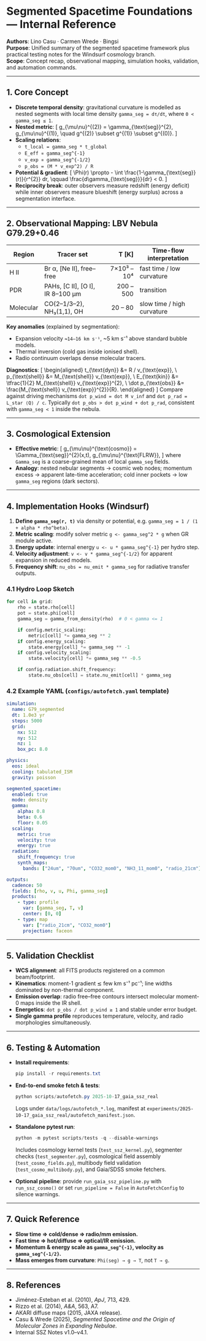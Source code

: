 # Segmented Spacetime Foundations — Internal Reference

**Authors**: Lino Casu · Carmen Wrede · Bingsi  \
**Purpose**: Unified summary of the segmented spacetime framework plus practical testing notes for the Windsurf cosmology branch.  \
**Scope**: Concept recap, observational mapping, simulation hooks, validation, and automation commands.

---

## 1. Core Concept

- **Discrete temporal density**: gravitational curvature is modelled as nested segments with local time density `gamma_seg = dτ/dt`, where `0 < gamma_seg ≤ 1`.
- **Nested metric**:
  \[
  g_{\mu\nu}^{(2)} = \gamma_{\text{seg}}^{2}\, g_{\mu\nu}^{(1)}, \quad g^{(2)} \subset g^{(1)} \subset g^{(0)}.
  \]
- **Scaling relations**:
  - `t_local = gamma_seg * t_global`
  - `E_eff ∝ gamma_seg^{-1}`
  - `v_exp ∝ gamma_seg^{-1/2}`
  - `p_obs = (M * v_exp^2) / R`
- **Potential & gradient**:
  \[
  \Phi(r) \propto - \int \frac{1-\gamma_{\text{seg}}(r)}{r^{2}} dr, \qquad \frac{d\gamma_{\text{seg}}}{dr} < 0.
  \]
- **Reciprocity break**: outer observers measure redshift (energy deficit) while inner observers measure blueshift (energy surplus) across a segmentation interface.

---

## 2. Observational Mapping: LBV Nebula G79.29+0.46

| Region | Tracer set | T [K] | Time-flow interpretation |
| --- | --- | ---: | --- |
| H II | Br α, [Ne II], free–free | 7×10³ – 10⁴ | fast time / low curvature |
| PDR | PAHs, [C II], [O I], IR 8–100 μm | 200 – 500 | transition |
| Molecular | CO(2–1/3–2), NH₃(1,1), OH | 20 – 80 | slow time / high curvature |

**Key anomalies** (explained by segmentation):
- Expansion velocity `≈14–16 km s⁻¹`, ~5 km s⁻¹ above standard bubble models.
- Thermal inversion (cold gas inside ionised shell).
- Radio continuum overlaps dense molecular tracers.

**Diagnostics**:
\[
\begin{aligned}
 t_{\text{dyn}} &= R / v_{\text{exp}}, \\
 p_{\text{shell}} &= M_{\text{shell}} v_{\text{exp}}, \\
 E_{\text{kin}} &= \tfrac{1}{2} M_{\text{shell}} v_{\text{exp}}^{2}, \\
 \dot p_{\text{obs}} &= \frac{M_{\text{shell}} v_{\text{exp}}^{2}}{R}.
\end{aligned}
\]
Compare against driving mechanisms `dot p_wind = dot M v_inf` and `dot p_rad = L_star ⟨Q⟩ / c`. Typically `dot p_obs > dot p_wind + dot p_rad`, consistent with `gamma_seg < 1` inside the nebula.

---

## 3. Cosmological Extension

- **Effective metric**:
  \[
  g_{\mu\nu}^{\text{cosmo}} = \Gamma_{\text{seg}}^{2}(x,t)\, g_{\mu\nu}^{\text{FLRW}},
  \]
  where `Gamma_seg` is a coarse-grained mean of local `gamma_seg` fields.
- **Analogy**: nested nebular segments → cosmic web nodes; momentum excess → apparent late-time acceleration; cold inner pockets → low `gamma_seg` regions (dark sectors).

---

## 4. Implementation Hooks (Windsurf)

1. **Define `gamma_seg(r, t)`** via density or potential, e.g. `gamma_seg = 1 / (1 + alpha * rho^beta)`.
2. **Metric scaling**: modify solver metric `g <- gamma_seg^2 * g` when GR module active.
3. **Energy update**: internal energy `u <- u * gamma_seg^{-1}` per hydro step.
4. **Velocity adjustment**: `v <- v * gamma_seg^{-1/2}` for apparent expansion in reduced models.
5. **Frequency shift**: `nu_obs = nu_emit * gamma_seg` for radiative transfer outputs.

### 4.1 Hydro Loop Sketch

```python
for cell in grid:
    rho = state.rho[cell]
    pot = state.phi[cell]
    gamma_seg = gamma_from_density(rho)  # 0 < gamma <= 1

    if config.metric_scaling:
        metric[cell] *= gamma_seg ** 2
    if config.energy_scaling:
        state.energy[cell] *= gamma_seg ** -1
    if config.velocity_scaling:
        state.velocity[cell] *= gamma_seg ** -0.5

    if config.radiation.shift_frequency:
        state.nu_obs[cell] = state.nu_emit[cell] * gamma_seg
```

### 4.2 Example YAML (`configs/autofetch.yaml` template)

```yaml
simulation:
  name: G79_segmented
  dt: 1.0e3 yr
  steps: 5000
  grid:
    nx: 512
    ny: 512
    nz: 1
    box_pc: 8.0

physics:
  eos: ideal
  cooling: tabulated_ISM
  gravity: poisson

segmented_spacetime:
  enabled: true
  mode: density
  gamma:
    alpha: 0.8
    beta: 0.6
    floor: 0.05
  scaling:
    metric: true
    velocity: true
    energy: true
  radiation:
    shift_frequency: true
    synth_maps:
      bands: ["24um", "70um", "CO32_mom0", "NH3_11_mom0", "radio_21cm"]

outputs:
  cadence: 50
  fields: [rho, v, u, Phi, gamma_seg]
  products:
    - type: profile
      var: [gamma_seg, T, v]
      center: [0, 0]
    - type: map
      var: ["radio_21cm", "CO32_mom0"]
      projection: faceon
```

---

## 5. Validation Checklist

- **WCS alignment**: all FITS products registered on a common beam/footprint.
- **Kinematics**: moment-1 gradient ≲ few km s⁻¹ pc⁻¹; line widths dominated by non-thermal component.
- **Emission overlap**: radio free–free contours intersect molecular moment-0 maps inside the IR shell.
- **Energetics**: `dot p_obs / dot p_wind ≳ 1` and stable under error budget.
- **Single gamma profile** reproduces temperature, velocity, and radio morphologies simultaneously.

---

## 6. Testing & Automation

- **Install requirements**:
  ```powershell
  pip install -r requirements.txt
  ```

- **End-to-end smoke fetch & tests**:
  ```powershell
  python scripts/autofetch.py 2025-10-17_gaia_ssz_real
  ```
  Logs under `data/logs/autofetch_*.log`, manifest at `experiments/2025-10-17_gaia_ssz_real/autofetch_manifest.json`.

- **Standalone pytest run**:
  ```powershell
  python -m pytest scripts/tests -q --disable-warnings
  ```

  Includes cosmology kernel tests (`test_ssz_kernel.py`), segmenter checks (`test_segmenter.py`), cosmological field assembly (`test_cosmo_fields.py`), multibody field validation (`test_cosmo_multibody.py`), and Gaia/SDSS smoke fetchers.

- **Optional pipeline**: provide `run_gaia_ssz_pipeline.py` with `run_ssz_cosmo()` or set `run_pipeline = False` in `AutoFetchConfig` to silence warnings.

---

## 7. Quick Reference

- **Slow time ⇒ cold/dense ⇒ radio/mm emission.**
- **Fast time ⇒ hot/diffuse ⇒ optical/IR emission.**
- **Momentum & energy scale as `gamma_seg^{-1}`, velocity as `gamma_seg^{-1/2}`.**
- **Mass emerges from curvature**: `Phi(seg) → g → T`, not `T → g`.

---

## 8. References

- Jiménez-Esteban et al. (2010), *ApJ*, 713, 429.  
- Rizzo et al. (2014), *A&A*, 563, A7.  
- AKARI diffuse maps (2015, JAXA release).  
- Casu & Wrede (2025), *Segmented Spacetime and the Origin of Molecular Zones in Expanding Nebulae*.  
- Internal SSZ Notes v1.0–v4.1.

